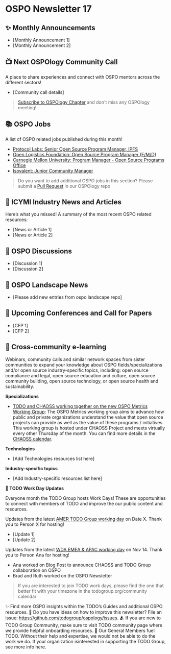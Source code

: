 # OSPO Newsletter 17


## ✨ Monthly Announcements 

* [Monthly Announcement 1]
* [Monthly Announcement 2]


## 📺 Next OSPOlogy Community Call

A place to share experiences and connect with OSPO mentors across the different sectors!

* [Community call details]

> [Subscribe to OSPOlogy Chapter](https://community.linuxfoundation.org/todo-group/) and don't miss any OSPOlogy meeting!


## 📚 OSPO Jobs

A list of OSPO related jobs published during this month!

* [Protocol Labs: Senior Open Source Program Manager, IPFS](https://boards.greenhouse.io/protocollabs/jobs/4674344004)
* [Open Logistics Foundation: Open Source Program Manager (F/M/D)](https://digitalhub.softgarden.io/job/24227815?l=en)
* [Carnegie Mellon University: Program Manager - Open Source Programs Office](https://cmu.wd5.myworkdayjobs.com/en-US/CMU/job/Program-Manager--Open-Source-Programs-Office_2018917)
* [Isovalent: Junior Community Manager](https://isovalent.com/careers/junior-community-manager-zurich-mountain-view-or-remote/)

> Do you want to add additional OSPO jobs in this section? Please submit a [Pull Request](https://github.com/todogroup/ospology/tree/main/newsletter#how-to-contribute-to-osponews) in our OSPOlogy repo


## 📌 ICYMI Industry News and Articles

Here’s what you missed! A summary of the most recent OSPO related resources:

* [News or Article 1]
* [News or Article 2]


## 🙋 OSPO Discussions

* [Discussion 1]
* [Discussion 2]


## 📩 OSPO Landscape News

* [Please add new entries from ospo landscape repo]


## 📎 Upcoming Conferences and Call for Papers

* [CFP 1]
* [CFP 2]


## 🔭 Cross-community e-learning

Webinars, community calls and similar network spaces from sister communities to expand your knowledge about OSPO fields/specializations and/or open source industry-specific topics, including: open source compliance and legal, open source education and culture, open source community building, open source technology, or open source health and sustainability. 

**Specializations**

* [TODO and CHAOSS working together on the new OSPO Metrics Working Group](https://youtu.be/e-V0EaYyl7I?t=1566): The OSPO Metrics working group aims to advance how public and private organizations understand the value that open source projects can provide as well as the value of these programs / initiatives. This working group is hosted under CHAOSS Project and meets virtually every other Thursday of the month. You can find more details in the [CHAOSS calendar](https://chaoss.community/participate/).

**Technologies**

* [Add Technologies resources list here]

**Industry-specific topics**

* [Add Industry-specific resources list here]


**📝 TODO Work Day Updates**

Everyone month the TODO Group hosts Work Days! These are opportunities to connect with members of TODO and improve the our public content and resources. 

Updates from the latest [AMER TODO Group working day](https://github.com/todogroup/work-day-activities) on Date X. Thank you to Person X for hosting!

* [Update 1]
* [Update 2]

Updates from the latest [WDA EMEA & APAC working day](https://github.com/todogroup/work-day-activities) on Nov 14. Thank you to Person Ana for hosting!

* Ana worked on Blog Post to announce CHAOSS and TODO Group collaboration on OSPO 
* Brad and Ruth worked on the OSPO Newsletter

> If you are interested to join TODO work days, please find the one that better fit with your timezone in the todogroup.org/community calendar

✨ Find more OSPO insights within the TODO’s Guides and additional OSPO resources.
🧐 Do you have ideas on how to improve this newsletter? File an issue: https://github.com/todogroup/ospology/issues.
🫂 If you are new to TODO Group Community, make sure to visit TODO community page where we provide helpful onboarding resources.
💚 Our General Members fuel TODO. Without their help and expertise, we would not be able to do the work we do. If your organization isinterested in supporting the TODO Group, see more info here.


